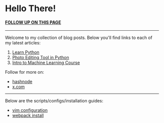 # Hello There!

#### [FOLLOW UP ON THIS PAGE](https://shivankursharma018.github.io/v2/dist/)

<hr>

Welcome to my collection of blog posts. Below you'll find links to each of my latest articles:

1. [Learn Python](./blogs/2024-07-20-Learn-Python.md)
2. [Photo Editing Tool in Python](./blogs/2024-07-21-Photo-Editing-Tool-in-Python.md)
3. [Intro to Machine Learning Course](./blogs/2025-02-28-Intro-to-Machine-Learning-Course.md)

Follow for more on:
- [hashnode](https://shivankur018.hashnode.dev/)
- [x.com](https://x.com/sdotsharma018)

<hr>

Below are the scripts/configs/installation guides:

- [vim configuration](./scripts/vim-config.md)
- [webpack install](./scripts/webpack-install.md)
